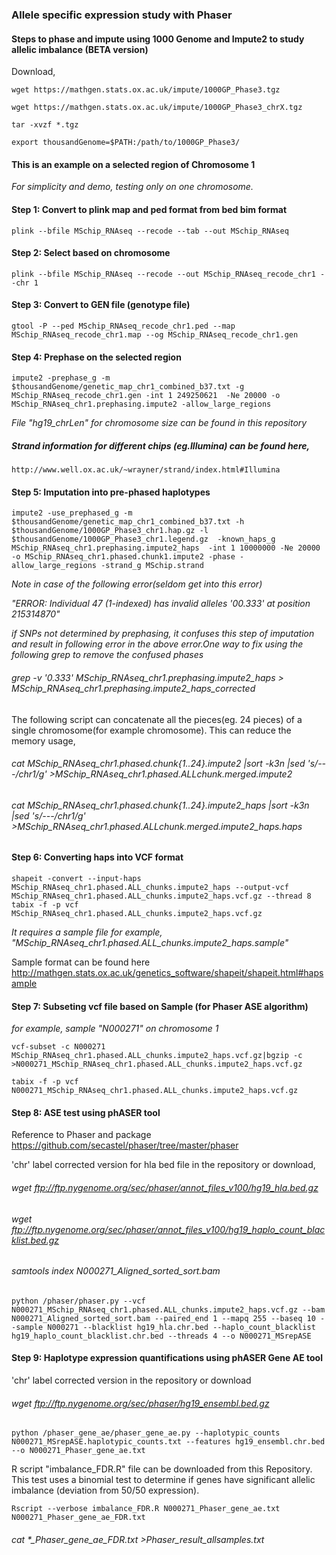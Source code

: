 ### Allele specific expression study with Phaser

#### Steps to phase and impute using 1000 Genome and Impute2 to study allelic imbalance  (BETA version)


Download,
```
wget https://mathgen.stats.ox.ac.uk/impute/1000GP_Phase3.tgz

wget https://mathgen.stats.ox.ac.uk/impute/1000GP_Phase3_chrX.tgz

tar -xvzf *.tgz

export thousandGenome=$PATH:/path/to/1000GP_Phase3/

```

#### This is an example on a selected region of Chromosome 1

*For simplicity and demo, testing only on one chromosome.* 

#### Step 1: Convert to plink map and ped format from bed bim format

```
plink --bfile MSchip_RNAseq --recode --tab --out MSchip_RNAseq
```

#### Step 2: Select based on chromosome

```
plink --bfile MSchip_RNAseq --recode --out MSchip_RNAseq_recode_chr1 --chr 1
```

#### Step 3: Convert to GEN file (genotype file) 

```
gtool -P --ped MSchip_RNAseq_recode_chr1.ped --map MSchip_RNAseq_recode_chr1.map --og MSchip_RNAseq_recode_chr1.gen
```

#### Step 4: Prephase on the selected region 

```
impute2 -prephase_g -m $thousandGenome/genetic_map_chr1_combined_b37.txt -g MSchip_RNAseq_recode_chr1.gen -int 1 249250621  -Ne 20000 -o MSchip_RNAseq_chr1.prephasing.impute2 -allow_large_regions
```

*File "hg19_chrLen" for chromosome size can be found in this repository*

##### Strand information for different chips (eg.Illumina) can be found here,
```
http://www.well.ox.ac.uk/~wrayner/strand/index.html#Illumina
```

#### Step 5: Imputation into pre-phased haplotypes

```
impute2 -use_prephased_g -m $thousandGenome/genetic_map_chr1_combined_b37.txt -h $thousandGenome/1000GP_Phase3_chr1.hap.gz -l $thousandGenome/1000GP_Phase3_chr1.legend.gz  -known_haps_g MSchip_RNAseq_chr1.prephasing.impute2_haps  -int 1 10000000 -Ne 20000  -o MSchip_RNAseq_chr1.phased.chunk1.impute2 -phase -allow_large_regions -strand_g MSchip.strand
```



*Note in case of the following error(seldom get into this error)*

*"ERROR: Individual 47 (1-indexed) has invalid alleles '00.333' at position 215314870"*

*if SNPs not determined by prephasing, it confuses this step of imputation  and result in following error in the above error.One way to fix using the following grep to remove the confused phases*

###### grep -v '0.333' MSchip_RNAseq_chr1.prephasing.impute2_haps > MSchip_RNAseq_chr1.prephasing.impute2_haps_corrected

The following script can concatenate all the pieces(eg. 24 pieces) of a single chromosome(for example chromosome). This can reduce the memory usage,
###### cat MSchip_RNAseq_chr1.phased.chunk{1..24}.impute2 |sort -k3n |sed 's/---/chr1/g' >MSchip_RNAseq_chr1.phased.ALLchunk.merged.impute2

###### cat MSchip_RNAseq_chr1.phased.chunk{1..24}.impute2_haps |sort -k3n |sed 's/---/chr1/g' >MSchip_RNAseq_chr1.phased.ALLchunk.merged.impute2_haps.haps

#### Step 6: Converting haps into VCF format
```
shapeit -convert --input-haps MSchip_RNAseq_chr1.phased.ALL_chunks.impute2_haps --output-vcf MSchip_RNAseq_chr1.phased.ALL_chunks.impute2_haps.vcf.gz --thread 8
tabix -f -p vcf MSchip_RNAseq_chr1.phased.ALL_chunks.impute2_haps.vcf.gz
```
*It requires a sample file for example, "MSchip_RNAseq_chr1.phased.ALL_chunks.impute2_haps.sample"*

Sample format can be found here http://mathgen.stats.ox.ac.uk/genetics_software/shapeit/shapeit.html#hapsample

#### Step 7: Subseting vcf file based on Sample (for Phaser ASE algorithm)
*for example, sample "N000271" on chromosome 1*
```
vcf-subset -c N000271 MSchip_RNAseq_chr1.phased.ALL_chunks.impute2_haps.vcf.gz|bgzip -c >N000271_MSchip_RNAseq_chr1.phased.ALL_chunks.impute2_haps.vcf.gz

tabix -f -p vcf N000271_MSchip_RNAseq_chr1.phased.ALL_chunks.impute2_haps.vcf.gz
```

#### Step 8: ASE test using phASER tool

Reference to Phaser and package https://github.com/secastel/phaser/tree/master/phaser

'chr' label corrected version for hla bed file in the repository or download,
###### wget ftp://ftp.nygenome.org/sec/phaser/annot_files_v100/hg19_hla.bed.gz
###### wget ftp://ftp.nygenome.org/sec/phaser/annot_files_v100/hg19_haplo_count_blacklist.bed.gz

###### samtools index N000271_Aligned_sorted_sort.bam 

```
python /phaser/phaser.py --vcf N000271_MSchip_RNAseq_chr1.phased.ALL_chunks.impute2_haps.vcf.gz --bam  N000271_Aligned_sorted_sort.bam --paired_end 1 --mapq 255 --baseq 10 --sample N000271 --blacklist hg19_hla.chr.bed --haplo_count_blacklist hg19_haplo_count_blacklist.chr.bed --threads 4 --o N000271_MSrepASE
```
#### Step 9: Haplotype expression quantifications using phASER Gene AE tool

'chr' label corrected version in the repository or download
###### wget ftp://ftp.nygenome.org/sec/phaser/hg19_ensembl.bed.gz

```
python /phaser_gene_ae/phaser_gene_ae.py --haplotypic_counts N000271_MSrepASE.haplotypic_counts.txt --features hg19_ensembl.chr.bed --o N000271_Phaser_gene_ae.txt
```
R script "imbalance_FDR.R" file can be downloaded from this Repository. This test uses a binomial test to determine if genes have significant allelic imbalance (deviation from 50/50 expression).
```
Rscript --verbose imbalance_FDR.R N000271_Phaser_gene_ae.txt N000271_Phaser_gene_ae_FDR.txt 
```

###### cat *_Phaser_gene_ae_FDR.txt >Phaser_result_allsamples.txt
